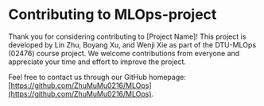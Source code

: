 # Contributing to MLOps-project

Thank you for considering contributing to [Project Name]! This project is developed by Lin Zhu, Boyang Xu, and Wenji Xie as part of the DTU-MLOps (02476) course project. We welcome contributions from everyone and appreciate your time and effort to improve the project.

Feel free to contact us through our GitHub homepage: [https://github.com/ZhuMuMu0216/MLOps](https://github.com/ZhuMuMu0216/MLOps).
